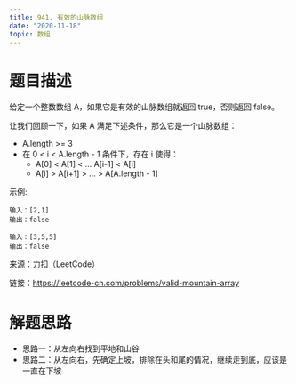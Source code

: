 ```yaml
---
title: 941. 有效的山脉数组
date: "2020-11-18"
topic: 数组
---
```


# 题目描述

给定一个整数数组 A，如果它是有效的山脉数组就返回 true，否则返回 false。

让我们回顾一下，如果 A 满足下述条件，那么它是一个山脉数组：

- A.length >= 3
- 在 0 < i < A.length - 1 条件下，存在 i 使得：
    - A[0] < A[1] < ... A[i-1] < A[i]
    - A[i] > A[i+1] > ... > A[A.length - 1]



示例:

```
输入：[2,1]
输出：false
```

```
输入：[3,5,5]
输出：false
```

来源：力扣（LeetCode）

链接：https://leetcode-cn.com/problems/valid-mountain-array

# 解题思路

- 思路一：从左向右找到平地和山谷
- 思路二：从左向右，先确定上坡，排除在头和尾的情况，继续走到底，应该是一直在下坡

